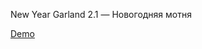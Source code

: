 New Year Garland 2.1 — Новогодняя мотня

<a href="http://pcvector.net/demo.html?link=/uploads/demo/scripts/other/newyear_garland/index.html">Demo</a>
